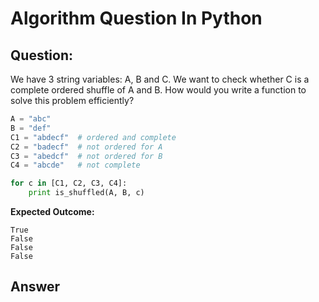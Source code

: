 Algorithm Question In Python
============================

## Question:

We have 3 string variables: A, B and C. We want to check whether C is a complete ordered shuffle of A and B.
How would you write a function to solve this problem efficiently?

```python
A = "abc"
B = "def"
C1 = "abdecf"  # ordered and complete
C2 = "badecf"  # not ordered for A
C3 = "abedcf"  # not ordered for B
C4 = "abcde"   # not complete

for c in [C1, C2, C3, C4]:
    print is_shuffled(A, B, c)
```

**Expected Outcome:**

```
True
False
False
False
```

## Answer


